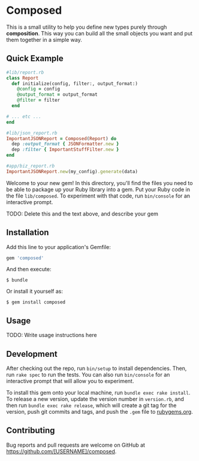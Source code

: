 # Composed

This is a small utility to help you define new types purely through **composition**. This way you can build all the small objects you want and put them together in a simple way.

## Quick Example

```ruby
#lib/report.rb
class Report
  def initialize(config, filter:, output_format:)
    @config = config
    @output_format = output_format
    @filter = filter
  end

# ... etc ...
end

#lib/json_report.rb
ImportantJSONReport = Composed(Report) do
  dep :output_format { JSONFormatter.new }
  dep :filter { ImportantStuffFilter.new }
end

#app/biz_report.rb
ImportantJSONReport.new(my_config).generate(data)
```

Welcome to your new gem! In this directory, you'll find the files you need to be able to package up your Ruby library into a gem. Put your Ruby code in the file `lib/composed`. To experiment with that code, run `bin/console` for an interactive prompt.

TODO: Delete this and the text above, and describe your gem

## Installation

Add this line to your application's Gemfile:

```ruby
gem 'composed'
```

And then execute:

    $ bundle

Or install it yourself as:

    $ gem install composed

## Usage

TODO: Write usage instructions here

## Development

After checking out the repo, run `bin/setup` to install dependencies. Then, run `rake spec` to run the tests. You can also run `bin/console` for an interactive prompt that will allow you to experiment.

To install this gem onto your local machine, run `bundle exec rake install`. To release a new version, update the version number in `version.rb`, and then run `bundle exec rake release`, which will create a git tag for the version, push git commits and tags, and push the `.gem` file to [rubygems.org](https://rubygems.org).

## Contributing

Bug reports and pull requests are welcome on GitHub at https://github.com/[USERNAME]/composed.

